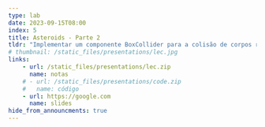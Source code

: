 ```yaml
---
type: lab
date: 2023-09-15T08:00
index: 5
title: Asteroids - Parte 2
tldr: "Implementar um componente BoxCollider para a colisão de corpos rígidos usando AABBs."
# thumbnail: /static_files/presentations/lec.jpg
links: 
    - url: /static_files/presentations/lec.zip
      name: notas
    # - url: /static_files/presentations/code.zip
    #   name: código
    - url: https://google.com
      name: slides
hide_from_announcments: true
---
```

<!-- **Leituras Sugeridas:**
- [Leitura 1](http://example.com)
- [Leitura 2](http://example.com) -->
